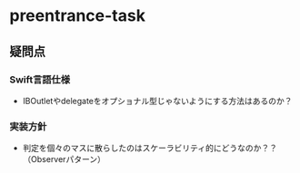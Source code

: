 preentrance-task
================

## 疑問点
### Swift言語仕様
- IBOutletやdelegateをオプショナル型じゃないようにする方法はあるのか？

### 実装方針
- 判定を個々のマスに散らしたのはスケーラビリティ的にどうなのか？？（Observerパターン）
